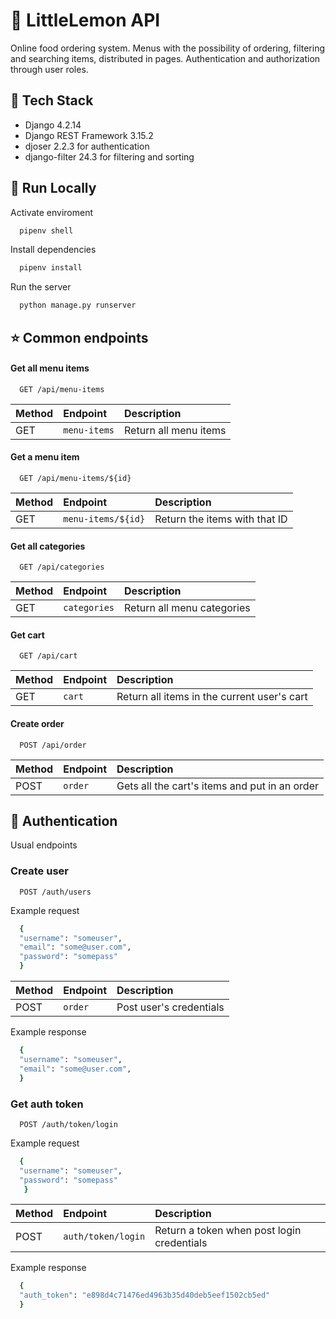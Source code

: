 
# :lemon: LittleLemon API 

Online food ordering system.
Menus with the possibility of ordering, filtering and searching items, distributed in pages.
Authentication and authorization through user roles.




## :wrench: Tech Stack

- Django 4.2.14
- Django REST Framework 3.15.2
- djoser 2.2.3 for authentication 
- django-filter 24.3 for filtering and sorting


## :running:  Run Locally

Activate enviroment 

```bash
  pipenv shell
```

Install dependencies
```bash
  pipenv install
```

Run the server
```bash
  python manage.py runserver
```
## :star: Common endpoints

#### Get all menu items

```http
  GET /api/menu-items
```

| Method | Endpoint     | Description                |
| :-------- | :------- | :------------------------- |
| GET | `menu-items` | Return all menu items |

#### Get a menu item
```http
  GET /api/menu-items/${id}
```

| Method | Endpoint     | Description                |
| :-------- | :------- | :------------------------- |
| GET | `menu-items/${id}` | Return the items with that ID |

#### Get all categories

```http
  GET /api/categories
```

| Method | Endpoint     | Description                |
| :-------- | :------- | :------------------------- |
| GET | `categories` | Return all menu categories |

#### Get cart

```http
  GET /api/cart
```

| Method | Endpoint     | Description                |
| :-------- | :------- | :------------------------- |
| GET | `cart` | Return all items in the current user's cart|

#### Create order

```http
  POST /api/order
```

| Method | Endpoint     | Description                |
| :-------- | :------- | :------------------------- |
| POST | `order` | Gets all the cart's items and put in an order|


## :passport_control: Authentication
Usual endpoints

### Create user

```http
  POST /auth/users
```

Example request

```bash
  {
  "username": "someuser",
  "email": "some@user.com",
  "password": "somepass"
  }
```

| Method | Endpoint     | Description                |
| :-------- | :------- | :------------------------- |
| POST | `order` |Post user's credentials|

Example response

```bash
  {
  "username": "someuser",
  "email": "some@user.com",
  }
```

### Get auth token

```http
  POST /auth/token/login
```

Example request

```bash
  {
  "username": "someuser",
  "password": "somepass"
   }
```

| Method | Endpoint     | Description                |
| :-------- | :------- | :------------------------- |
| POST | `auth/token/login` |Return a token when post login credentials|

Example response

```bash
  {
  "auth_token": "e898d4c71476ed4963b35d40deb5eef1502cb5ed"
  }
```
